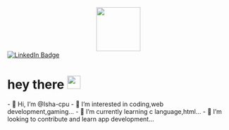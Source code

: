 <div id="header" align="center">
  <img src="https://media.giphy.com/media/M9gbBd9nbDrOTu1Mqx/giphy.gi](https://media.giphy.com/media/6ib6KPmkeAjDTxMxij/giphy.gif" width="100"/>
</div>
<div id="badges">
  <a href="https://www.linkedin.com/in/singhisha-057/">
    <img src="https://img.shields.io/badge/LinkedIn-blue?style=for-the-badge&logo=linkedin&logoColor=white" alt="LinkedIn Badge"/>
  </a>
</div>
<img src="https://komarev.com/ghpvc/?username=Isha-cpu&style=flat-square&color=blue" alt=""/>
<h1>
  hey there
  <img src="https://media.giphy.com/media/hvRJCLFzcasrR4ia7z/giphy.gif" width="30px"/>
</h1>
- 👋 Hi, I’m @Isha-cpu
- 👀 I’m interested in coding,web development,gaming...
- 🌱 I’m currently learning c language,html...
- 💞️ I’m looking to contribute and learn app development...
<!---
Isha-cpu/Isha-cpu is a ✨ special ✨ repository because its `README.md` (this file) appears on your GitHub profile.
You can click the Preview link to take a look at your changes.
--->
